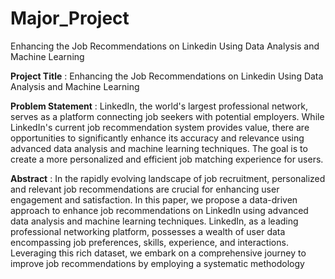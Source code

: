 # Major_Project
Enhancing the Job Recommendations on Linkedin Using Data Analysis and Machine Learning

**Project Title** : Enhancing the Job Recommendations on Linkedin Using Data Analysis and Machine Learning

**Problem Statement** : LinkedIn, the world's largest professional network, serves as a platform connecting job seekers with potential employers. While LinkedIn's current job recommendation system provides value, there are opportunities to significantly enhance its accuracy and relevance using advanced data analysis and machine learning techniques. The goal is to create a more personalized and efficient job matching experience for users.

**Abstract** : In the rapidly evolving landscape of job recruitment, personalized and relevant job
recommendations are crucial for enhancing user engagement and satisfaction. In this paper,
we propose a data-driven approach to enhance job recommendations on LinkedIn using
advanced data analysis and machine learning techniques. LinkedIn, as a leading
professional networking platform, possesses a wealth of user data encompassing job
preferences, skills, experience, and interactions. Leveraging this rich dataset, we embark
on a comprehensive journey to improve job recommendations by employing a systematic
methodology
